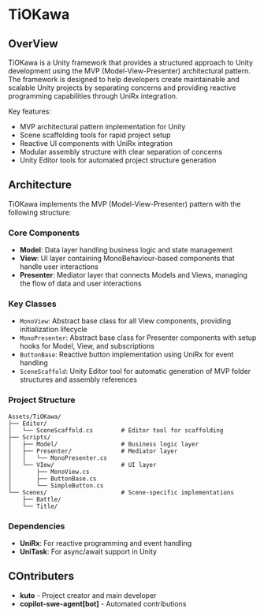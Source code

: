 # TiOKawa

## OverView

TiOKawa is a Unity framework that provides a structured approach to Unity development using the MVP (Model-View-Presenter) architectural pattern. The framework is designed to help developers create maintainable and scalable Unity projects by separating concerns and providing reactive programming capabilities through UniRx integration.

Key features:
- MVP architectural pattern implementation for Unity
- Scene scaffolding tools for rapid project setup
- Reactive UI components with UniRx integration
- Modular assembly structure with clear separation of concerns
- Unity Editor tools for automated project structure generation

## Architecture

TiOKawa implements the MVP (Model-View-Presenter) pattern with the following structure:

### Core Components

- **Model**: Data layer handling business logic and state management
- **View**: UI layer containing MonoBehaviour-based components that handle user interactions
- **Presenter**: Mediator layer that connects Models and Views, managing the flow of data and user interactions

### Key Classes

- `MonoView`: Abstract base class for all View components, providing initialization lifecycle
- `MonoPresenter`: Abstract base class for Presenter components with setup hooks for Model, View, and subscriptions
- `ButtonBase`: Reactive button implementation using UniRx for event handling
- `SceneScaffold`: Unity Editor tool for automatic generation of MVP folder structures and assembly references

### Project Structure

```
Assets/TiOKawa/
├── Editor/
│   └── SceneScaffold.cs        # Editor tool for scaffolding
├── Scripts/
│   ├── Model/                  # Business logic layer
│   ├── Presenter/              # Mediator layer
│   │   └── MonoPresenter.cs
│   └── VIew/                   # UI layer
│       ├── MonoView.cs
│       ├── ButtonBase.cs
│       └── SimpleButton.cs
└── Scenes/                     # Scene-specific implementations
    ├── Battle/
    └── Title/
```

### Dependencies

- **UniRx**: For reactive programming and event handling
- **UniTask**: For async/await support in Unity

## COntributers

- **kuto** - Project creator and main developer
- **copilot-swe-agent[bot]** - Automated contributions
